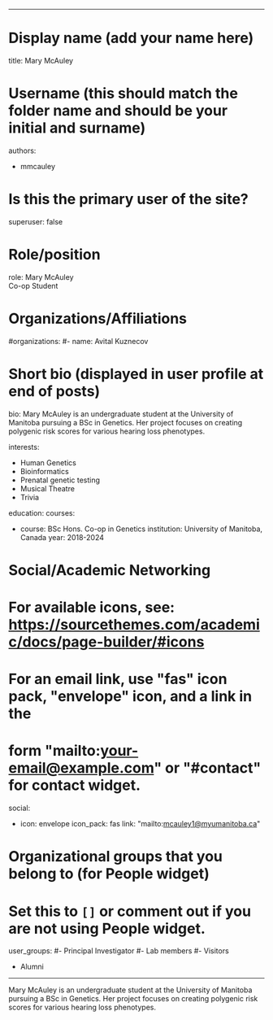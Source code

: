 
---
# Display name (add your name here)
title: Mary McAuley

# Username (this should match the folder name and should be your initial and surname)
authors:
- mmcauley

# Is this the primary user of the site?
superuser: false

# Role/position
role: Mary McAuley <br> Co-op Student

# Organizations/Affiliations
#organizations:
#- name: Avital Kuznecov

# Short bio (displayed in user profile at end of posts)
bio: Mary McAuley is an undergraduate student at the University of Manitoba pursuing a BSc in Genetics. Her project focuses on creating polygenic risk scores for various hearing loss phenotypes.

interests:
- Human Genetics
- Bioinformatics
- Prenatal genetic testing
- Musical Theatre
- Trivia

education:
  courses:
  - course: BSc Hons. Co-op in Genetics
    institution: University of Manitoba, Canada
    year: 2018-2024
    
# Social/Academic Networking
# For available icons, see: https://sourcethemes.com/academic/docs/page-builder/#icons
#   For an email link, use "fas" icon pack, "envelope" icon, and a link in the
#   form "mailto:your-email@example.com" or "#contact" for contact widget.
social:
- icon: envelope
  icon_pack: fas
  link: "mailto:mcauley1@myumanitoba.ca"
  
# Organizational groups that you belong to (for People widget)
#   Set this to `[]` or comment out if you are not using People widget.
user_groups:
#- Principal Investigator
#- Lab members
#- Visitors
- Alumni
---

Mary McAuley is an undergraduate student at the University of Manitoba pursuing a BSc in Genetics. Her project focuses on creating polygenic risk scores for various hearing loss phenotypes. 

